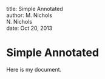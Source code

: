 title:  Simple Annotated  
author: M. Nichols  
        N. Nichols  
date:   Oct 20, 2013  

# Simple Annotated

Here is my document.
